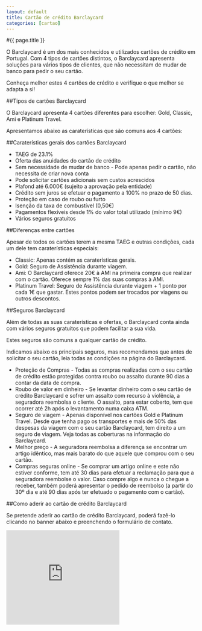 ```yaml
---
layout: default
title: Cartão de crédito Barclaycard
categories: [cartao]
---
```


#{{ page.title }}

O Barclaycard é um dos mais conhecidos e utilizados cartões de crédito em Portugal. Com 4 tipos de cartões distintos, o Barclaycard apresenta soluções para vários tipos de clientes, que não necessitam de mudar de banco para pedir o seu cartão.

Conheça melhor estes 4 cartões de crédito e verifique o que melhor se adapta a si!

##Tipos de cartões Barclaycard

O Barclaycard apresenta 4 cartões diferentes para escolher: Gold, Classic, Ami e Platinum Travel.

Apresentamos abaixo as caraterísticas que são comuns aos 4 cartões:

##Caraterísticas gerais dos cartões Barclaycard

* TAEG de 23.1%
* Oferta das anuidades do cartão de crédito
* Sem necessidade de mudar de banco - Pode apenas pedir o cartão, não necessita de criar nova conta
* Pode solicitar cartões adicionais sem custos acrescidos
* Plafond até 6.000€ (sujeito a aprovação pela entidade)
* Crédito sem juros se efetuar o pagamento a 100% no prazo de 50 dias.
* Proteção em caso de roubo ou furto
* Isenção da taxa de combustível (0,50€)
* Pagamentos flexíveis desde 1% do valor total utilizado (mínimo 9€)
* Vários seguros gratuitos

##Diferenças entre cartões

Apesar de todos os cartões terem a mesma TAEG e outras condições, cada um dele tem caraterísticas especiais:

* Classic: Apenas contém as caraterísticas gerais.
* Gold: Seguro de Assistência durante viagem.
* Ami: O Barclaycard oferece 20€ à AMI na primeira compra que realizar com o cartão. Oferece sempre 1% das suas compras à AMI.
* Platinum Travel: Seguro de Assistência durante viagem + 1 ponto por cada 1€ que gastar. Estes pontos podem ser trocados por viagens ou outros descontos.

##Seguros Barclaycard

Além de todas as suas caraterísticas e ofertas, o Barclaycard conta ainda com vários seguros gratuitos que podem facilitar a sua vida.

Estes seguros são comuns a qualquer cartão de crédito.

Indicamos abaixo os principais seguros, mas recomendamos que antes de solicitar o seu cartão, leia todas as condições na página do Barclaycard.

* Proteção de Compras - Todas as compras realizadas com o seu cartão de crédito estão protegidas contra roubo ou assalto durante 90 dias a contar da data de compra.
* Roubo de valor em dinheiro - Se levantar dinheiro com o seu cartão de crédito Barclaycard e sofrer um assalto com recurso à violência, a seguradora reembolsa o cliente. O assalto, para estar coberto, tem que ocorrer até 2h após o levantamento numa caixa ATM.
* Seguro de viagem - Apenas disponível nos cartões Gold e Platinum Travel. Desde que tenha pago os transportes e mais de 50% das despesas da viagem com o seu cartão Barclaycard, tem direito a um seguro de viagem. Veja todas as coberturas na informação do Barclaycard.
* Melhor preço - A seguradora reembolsa a diferença se encontrar um artigo idêntico, mas mais barato do que aquele que comprou com o seu cartão.
* Compras seguras online - Se comprar um artigo online e este não estiver conforme, tem até 30 dias para efetuar a reclamação para que a seguradora reembolse o valor. Caso compre algo e nunca o chegue a receber, também poderá apresentar o pedido de reembolso (a partir do 30º dia e até 90 dias após ter efetuado o pagamento com o cartão).

##Como aderir ao cartão de crédito Barclaycard

Se pretende aderir ao cartão de crédito Barclaycard, poderá fazê-lo clicando no banner abaixo e preenchendo o formulário de contato.

<div class="sponsor">
  <iframe src="http://action.metaffiliation.com/trk.php?maff=N421314C321144" width="300" height="250" frameborder="0" scrolling="no"></iframe>
</div>

